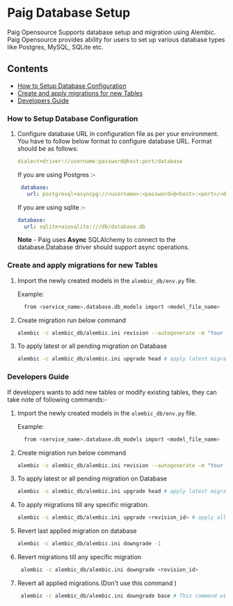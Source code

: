 # Paig Database Setup
Paig Opensource Supports database setup and migration using Alembic.
Paig Opensource provides ability for users to set up various database types like Postgres, MySQL, SQLite etc.

## Contents
- [How to Setup Database Configuration](#setup_configure)
- [Create and apply migrations for new Tables](#add_tables)
- [Developers Guide](#developers_guide)


### How to Setup Database Configuration <a name="setup_configure"></a>

1. Configure database URL in configuration file as per your environment.
   You have to follow below format to configure database URL.
   Format should be as follows:
   ```yaml
   dialect+driver://username:password@host:port/database
   ```
   If you are using Postgres :-
   ```yaml
    database:
      url: postgresql+asyncpg://<username>:<password>@<host>:<port>/<database_name>
    ```
   If you are using sqlite :-
    ```yaml
    database:
      url: sqlite+aiosqlite:///db/database.db
    ```

   **Note** - Paig uses **Async** SQLAlchemy to connect to the database.Database driver should support async operations.

### Create and apply migrations for new Tables<a name="add_tables"></a>
1. Import the newly created models in the `alembic_db/env.py` file.
   
   Example:
   ```bash
     from <service_name>.database.db_models import <model_file_name>
    ```
2. Create migration run below command
    ```bash
    alembic -c alembic_db/alembic.ini revision --autogenerate -m "Your migration message here"
    ```
3. To apply latest or all pending migration on Database
    ```bash
    alembic -c alembic_db/alembic.ini upgrade head # apply latest migration or all pending migrations.
    ```

### Developers Guide<a name="developers_guide"></a>
If developers wants to add new tables or modify existing tables, they can take note of following commands:-

1. Import the newly created models in the `alembic_db/env.py` file.
   
   Example:
   ```bash
     from <service_name>.database.db_models import <model_file_name>
    ```

2. Create migration run below command
    ```bash
    alembic -c alembic_db/alembic.ini revision --autogenerate -m "Your migration message here"
    ```

3. To apply latest or all pending migration on Database
    ```bash
    alembic -c alembic_db/alembic.ini upgrade head # apply latest migration or all pending migrations.
    ```

4. To apply migrations till any specific migration.
    ```bash
    alembic -c alembic_db/alembic.ini upgrade <revision_id> # apply all pending migrations till this migration.
    ```

5. Revert last applied migration on database
    ```bash
    alembic -c alembic_db/alembic.ini downgrade -1
    ```

6. Revert migrations till any specific migration
   ```bash
    alembic -c alembic_db/alembic.ini downgrade <revision_id>
    ```

7. Revert all applied migrations.(Don't use this command )
   ```bash
    alembic -c alembic_db/alembic.ini downgrade base # This commend will revert all applied migrations and bring the database back to the state it was
    ```